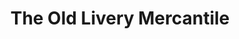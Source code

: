 ---
title: "The Old Livery Mercantile"
url: /wickenburg/the-old-livery-mercantile/
shop: Dorfladen
---